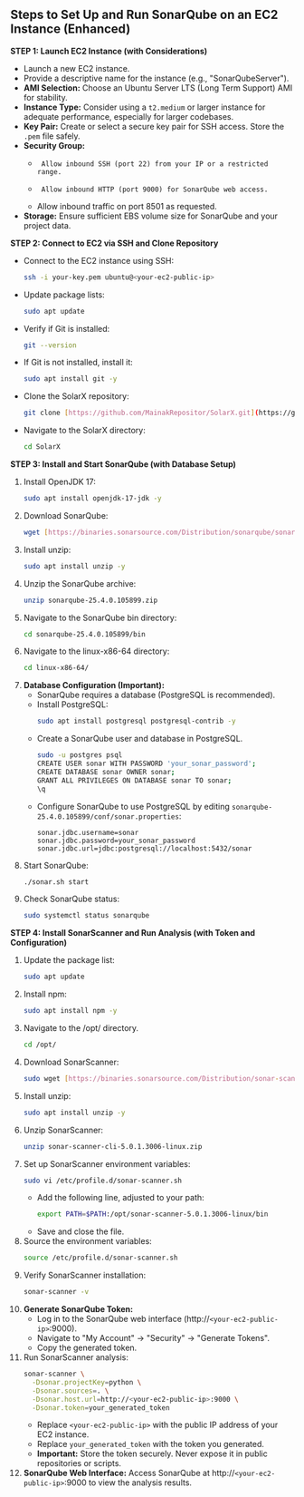 ## Steps to Set Up and Run SonarQube on an EC2 Instance (Enhanced)

**STEP 1: Launch EC2 Instance (with Considerations)**

-   Launch a new EC2 instance.
-   Provide a descriptive name for the instance (e.g., "SonarQubeServer").
-   **AMI Selection:** Choose an Ubuntu Server LTS (Long Term Support) AMI for stability.
-   **Instance Type:** Consider using a `t2.medium` or larger instance for adequate performance, especially for larger codebases.
-   **Key Pair:** Create or select a secure key pair for SSH access. Store the `.pem` file safely.
-   **Security Group:**
    -      Allow inbound SSH (port 22) from your IP or a restricted range.
    -      Allow inbound HTTP (port 9000) for SonarQube web access.
    -   Allow inbound traffic on port 8501 as requested.
-   **Storage:** Ensure sufficient EBS volume size for SonarQube and your project data.

**STEP 2: Connect to EC2 via SSH and Clone Repository**

-   Connect to the EC2 instance using SSH:
    ```bash
    ssh -i your-key.pem ubuntu@<your-ec2-public-ip>
    ```
-   Update package lists:
    ```bash
    sudo apt update
    ```
-   Verify if Git is installed:
    ```bash
    git --version
    ```
-   If Git is not installed, install it:
    ```bash
    sudo apt install git -y
    ```
-   Clone the SolarX repository:
    ```bash
    git clone [https://github.com/MainakRepositor/SolarX.git](https://github.com/MainakRepositor/SolarX.git)
-   Navigate to the SolarX directory:
    ```bash
    cd SolarX
    ```

**STEP 3: Install and Start SonarQube (with Database Setup)**

1.  Install OpenJDK 17:
    ```bash
    sudo apt install openjdk-17-jdk -y
    ```
2.  Download SonarQube:
    ```bash
    wget [https://binaries.sonarsource.com/Distribution/sonarqube/sonarqube-25.4.0.105899.zip](https://binaries.sonarsource.com/Distribution/sonarqube/sonarqube-25.4.0.105899.zip)
3.  Install unzip:
    ```bash
    sudo apt install unzip -y
    ```
4.  Unzip the SonarQube archive:
    ```bash
    unzip sonarqube-25.4.0.105899.zip
    ```
5.  Navigate to the SonarQube bin directory:
    ```bash
    cd sonarqube-25.4.0.105899/bin
    ```
6.  Navigate to the linux-x86-64 directory:
    ```bash
    cd linux-x86-64/
    ```
7.  **Database Configuration (Important):**
    -   SonarQube requires a database (PostgreSQL is recommended).
    -   Install PostgreSQL:
        ```bash
        sudo apt install postgresql postgresql-contrib -y
        ```
    -   Create a SonarQube user and database in PostgreSQL.
        ```bash
        sudo -u postgres psql
        CREATE USER sonar WITH PASSWORD 'your_sonar_password';
        CREATE DATABASE sonar OWNER sonar;
        GRANT ALL PRIVILEGES ON DATABASE sonar TO sonar;
        \q
        ```
    -   Configure SonarQube to use PostgreSQL by editing `sonarqube-25.4.0.105899/conf/sonar.properties`:
        ```
        sonar.jdbc.username=sonar
        sonar.jdbc.password=your_sonar_password
        sonar.jdbc.url=jdbc:postgresql://localhost:5432/sonar
        ```
8.  Start SonarQube:
    ```bash
    ./sonar.sh start
    ```
9.  Check SonarQube status:
    ```bash
    sudo systemctl status sonarqube
    ```

**STEP 4: Install SonarScanner and Run Analysis (with Token and Configuration)**

1.  Update the package list:
    ```bash
    sudo apt update
    ```
2.  Install npm:
    ```bash
    sudo apt install npm -y
    ```
3. Navigate to the /opt/ directory.
    ```bash
    cd /opt/
    ```
4.  Download SonarScanner:
    ```bash
    sudo wget [https://binaries.sonarsource.com/Distribution/sonar-scanner-cli/sonar-scanner-cli-5.0.1.3006-linux.zip](https://binaries.sonarsource.com/Distribution/sonar-scanner-cli/sonar-scanner-cli-5.0.1.3006-linux.zip)
5.  Install unzip:
    ```bash
    sudo apt install unzip -y
    ```
6.  Unzip SonarScanner:
    ```bash
    unzip sonar-scanner-cli-5.0.1.3006-linux.zip
    ```
7.  Set up SonarScanner environment variables:
    ```bash
    sudo vi /etc/profile.d/sonar-scanner.sh
    ```
    - Add the following line, adjusted to your path:
        ```bash
        export PATH=$PATH:/opt/sonar-scanner-5.0.1.3006-linux/bin
        ```
    - Save and close the file.
8.  Source the environment variables:
    ```bash
    source /etc/profile.d/sonar-scanner.sh
    ```
9.  Verify SonarScanner installation:
    ```bash
    sonar-scanner -v
    ```
10. **Generate SonarQube Token:**
    -   Log in to the SonarQube web interface (http://`<your-ec2-public-ip>`:9000).
    -   Navigate to "My Account" -> "Security" -> "Generate Tokens".
    -   Copy the generated token.
11. Run SonarScanner analysis:
    ```bash
    sonar-scanner \
      -Dsonar.projectKey=python \
      -Dsonar.sources=. \
      -Dsonar.host.url=http://<your-ec2-public-ip>:9000 \
      -Dsonar.token=your_generated_token
    ```
    -   Replace `<your-ec2-public-ip>` with the public IP address of your EC2 instance.
    -   Replace `your_generated_token` with the token you generated.
    -   **Important:** Store the token securely. Never expose it in public repositories or scripts.
12. **SonarQube Web Interface:** Access SonarQube at http://`<your-ec2-public-ip>`:9000 to view the analysis results.

[](./soanrbuild.png)
[](./output.png)